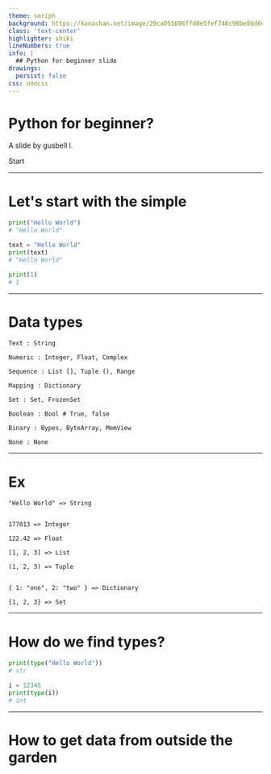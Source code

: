 ```yaml
---
theme: seriph
background: https://konachan.net/image/29ca055696ffd0e5fef746c98be86d6e/Konachan.com%20-%20343005%20blue_archive%20book%20cherry%20food%20fruit%20gray_hair%20halo%20long_hair%20purple_eyes%20shaoxiao%20skirt%20sorasaki_hina%20thighhighs%20zettai_ryouiki.jpg
class: 'text-center'
highlighter: shiki
lineNumbers: true
info: |
  ## Python for beginner slide
drawings:
  persist: false
css: unocss
---
```


# Python for beginner?

A slide by gusbell l.

<div class="pt-12">
  <span @click="$slidev.nav.next" class="px-2 py-1 rounded cursor-pointer" hover="bg-white bg-opacity-10">
    Start <carbon:arrow-right class="inline"/>
  </span>
</div>

<div class="abs-br m-6 flex gap-2">
  <!-- <button @click="$slidev.nav.openInEditor()" title="Open in Editor" class="text-xl icon-btn opacity-50 !border-none !hover:text-white">
    <carbon:edit />
  </button> -->
  <a href="https://github.com/gusb3ll" target="_blank" alt="GitHub"
    class="text-xl icon-btn opacity-50 !border-none !hover:text-white">
    <carbon-logo-github />
  </a>
</div>

---

# Let's start with the simple

```py
print("Hello World")
# "Hello World"

text = "Hello World"
print(text)
# "Hello World"

print(1)
# 1
```

---

# Data types

```text
Text : String

Numeric : Integer, Float, Complex

Sequence : List [], Tuple (), Range

Mapping : Dictionary

Set : Set, FrozenSet

Boolean : Bool # True, false

Binary : Bypes, ByteArray, MemView

None : None
```

---

# Ex

```
"Hello World" => String


177013 => Integer

122.42 => Float

[1, 2, 3] => List

(1, 2, 3) => Tuple


{ 1: "one", 2: "two" } => Dictionary

{1, 2, 3} => Set
```

---

# How do we find types?

```py
print(type("Hello World"))
# str

i = 12345
print(type(i))
# int
```

---

# How to get data from outside the garden
